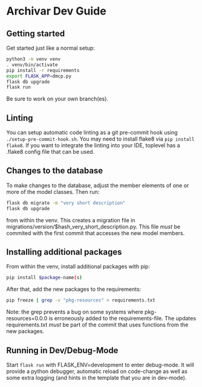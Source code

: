 # Archivar Dev Guide

## Getting started

Get started just like a normal setup:

```bash
python3 -m venv venv
. venv/bin/activate
pip install -r requirements
export FLASK_APP=dmcp.py
flask db upgrade
flask run
```

Be sure to work on your own branch(es).

## Linting

You can setup automatic code linting as a git pre-commit hook using `./setup-pre-commit-hook.sh`.
You may need to install flake8 via `pip install flake8`.
If you want to integrate the linting into your IDE, toplevel has a .flake8 config file that can be used.

## Changes to the database

To make changes to the database, adjust the member elements of one or more of the model classes. Then run:

```bash
flask db migrate -m "very short description"
flask db upgrade
```

from within the venv.
This creates a migration file in migrations/version/$hash_very_short_description.py.
This file *must* be commited with the first commit that accesses the new model members.

## Installing additional packages

From within the venv, install additional packages with pip:

```bash
pip install $package-name(s)
```

After that, add the new packages to the requirements:

```bash
pip freeze | grep -v "pkg-resources" > requirements.txt
```

Note: the grep prevents a bug on some systems where pkg-resources=0.0.0 is erroneously added to the requirements-file.
The updates requirements.txt *must* be part of the commit that uses functions from the new packages.

## Running in Dev/Debug-Mode

Start `flask run` with FLASK_ENV=development to enter debug-mode.
It will provide a python debugger, automatic reload on code-change as well as some extra logging (and hints in the template that you are in dev-mode).
